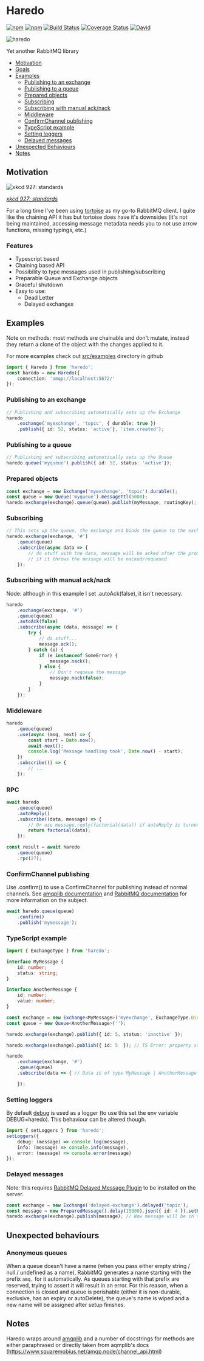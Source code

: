 # Haredo

[![npm](https://img.shields.io/npm/v/haredo.svg)](https://www.npmjs.com/package/haredo)
[![npm](https://img.shields.io/npm/dw/haredo.svg)](https://www.npmjs.com/package/haredo)
[![Build Status](https://travis-ci.com/KristjanTammekivi/Haredo.svg?token=5sH57fp4gyjYbXpM9ZY9&branch=master)](https://travis-ci.com/KristjanTammekivi/Haredo)
[![Coverage Status](https://coveralls.io/repos/github/KristjanTammekivi/Haredo/badge.svg?branch=master)](https://coveralls.io/github/KristjanTammekivi/Haredo?branch=master)
[![David](https://img.shields.io/david/KristjanTammekivi/Haredo.svg)](https://david-dm.org/KristjanTammekivi/Haredo)

![haredo](haredo.png)

Yet another RabbitMQ library

- [Motivation](#motivation)
- [Goals](#goals)
- [Examples](#examples)
  - [Publishing to an exchange](#publishing-to-an-exchange')
  - [Publishing to a queue](#publishing-to-a-queue')
  - [Prepared objects](#prepared-objects')
  - [Subscribing](#subscribing')
  - [Subscribing with manual ack/nack](#subscribing-with-manual-ack/nack')
  - [Middleware](#middleware')
  - [ConfirmChannel publishing](#confirmchannel-publishing)
  - [TypeScript example](#typescript-example)
  - [Setting loggers](#setting-loggers)
  - [Delayed messages](#delayed-messages)
- [Unexpected Behaviours](#unexpected-behaviours)
- [Notes](#notes)

## Motivation

![xkcd 927: standards](https://imgs.xkcd.com/comics/standards.png)

*[xkcd 927: standards](https://xkcd.com/927/)*

For a long time I've been using [tortoise](https://www.npmjs.com/package/tortoise) as my go-to RabbitMQ client. I quite like the chaining API it has but tortoise does have it's downsides (it's not being maintained, accessing message metadata needs you to not use arrow functions, missing typings, etc.)

### Features

- Typescript based
- Chaining based API
- Possibility to type messages used in publishing/subscribing
- Preparable Queue and Exchange objects
- Graceful shutdown
- Easy to use:
    - Dead Letter
    - Delayed exchanges

## Examples

Note on methods: most methods are chainable and don't mutate, instead they return a clone of the object with the changes applied to it.

For more examples check out [src/examples](https://github.com/KristjanTammekivi/Haredo/tree/master/src/examples) directory in github

```typescript
import { Haredo } from 'haredo';
const haredo = new Haredo({
    connection: 'amqp://localhost:5672/'
});
```

### Publishing to an exchange

```typescript
// Publishing and subscribing automatically sets up the Exchange
haredo
    .exchange('myexchange', 'topic', { durable: true })
    .publish({ id: 52, status: 'active'}, 'item.created');
```

### Publishing to a queue

```typescript
// Publishing and subscribing automatically sets up the Queue
haredo.queue('myqueue').publish({ id: 52, status: 'active'});
```

### Prepared objects

```typescript
const exchange = new Exchange('myexchange', 'topic').durable();
const queue = new Queue('myqueue').messageTtl(5000);
haredo.exchange(exchange).queue(queue).publish(myMessage, routingKey);
```

### Subscribing

```typescript
// This sets up the queue, the exchange and binds the queue to the exchange with the pattern '#' (wildcard)
haredo.exchange(exchange, '#')
    .queue(queue)
    .subscribe(async data => {
        // do stuff with the data, message will be acked after the promise this function returns is resolved
        // if it throws the message will be nacked/requeued
    });
```

### Subscribing with manual ack/nack

Node: although in this example I set .autoAck(false), it isn't necessary.

```typescript
haredo
    .exchange(exchange, '#')
    .queue(queue)
    .autoAck(false)
    .subscribe(async (data, message) => {
        try {
            // do stuff...
            message.ack();
        } catch (e) {
            if (e instanceof SomeError) {
                message.nack();
            } else {
                // Don't requeue the message
                message.nack(false);
            }
        }
    });
```

### Middleware

```typescript
haredo
    .queue(queue)
    .use(async (msg, next) => {
        const start = Date.now();
        await next();
        console.log('Message handling took', Date.now() - start);
    })
    .subscribe(() => {
        // ...
    });
```

### RPC

```typescript
await haredo
    .queue(queue)
    .autoReply()
    .subscribe((data, message) => {
        // Or use message.reply(factorial(data)) if autoReply is turned off
        return factorial(data);
    });

const result = await haredo
    .queue(queue)
    .rpc(27);
```

### ConfirmChannel publishing

Use .confirm() to use a ConfirmChannel for publishing instead of normal channels. See [amqplib documentation](https://www.squaremobius.net/amqp.node/channel_api.html#confirmchannel) and [RabbitMQ documentation](https://www.rabbitmq.com/confirms.html#publisher-confirms) for more information on the subject.

```typescript
await haredo.queue(queue)
    .confirm()
    .publish('mymessage');
```

### TypeScript example

```typescript
import { ExchangeType } from 'haredo';

interface MyMessage {
    id: number;
    status: string;
}

interface AnotherMessage {
    id: number;
    value: number;
}

const exchange = new Exchange<MyMessage>('myexchange', ExchangeType.Direct);
const queue = new Queue<AnotherMessage>('');

haredo.exchange(exchange).publish({ id: 5, status: 'inactive' });

haredo.exchange(exchange).publish({ id: 5  }); // TS Error: property status is missing in type ... but required in type MyMessage

haredo
    .exchange(exchange, '#')
    .queue(queue)
    .subscribe(data => { // Data is of type MyMessage | AnotherMessage

    });

```

### Setting loggers

By default [debug](https://www.npmjs.com/package/debug) is used as a logger (to use this set the env variable DEBUG=haredo).
This behaviour can be altered though.

```typescript
import { setLoggers } from 'haredo';
setLoggers({
    debug: (message) => console.log(message),
    info: (message) => console.info(message),
    error: (message) => console.error(message)
});
```

### Delayed messages
Note: this requires [RabbitMQ Delayed Message Plugin](https://github.com/rabbitmq/rabbitmq-delayed-message-exchange) to be installed on the server.

```typescript
const exchange = new Exchange('delayed-exchange').delayed('topic');
const message = new PreparedMessage().delay(15000).json({ id: 4 }).setRoutingKey('item.created');
haredo.exchange(exchange).publish(message); // Now message will be in the exchange for 15 seconds before being routed
```

## Unexpected behaviours

### Anonymous queues

When a queue doesn't have a name (when you pass either empty string / null / undefined as a name), RabbitMQ generates a
name starting with the prefix `amq.` for it automatically. As queues starting with that prefix are reserved, trying to
assert it will result in an error. For this reason, when a connection is closed and queue is perishable (either it is non-durable, exclusive, has an expiry or autoDelete), the queue's name is wiped and a new name will be assigned after setup finishes.

## Notes

Haredo wraps around [amqplib](https://www.npmjs.com/package/amqplib) and a number of docstrings for methods are either
paraphrased or directly taken from aqmplib's docs (https://www.squaremobius.net/amqp.node/channel_api.html)
